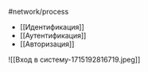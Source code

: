 #network/process 

- [[Идентификация]]
- [[Аутентификация]]
- [[Авторизация]]

![[Вход в систему-1715192816719.jpeg]]

